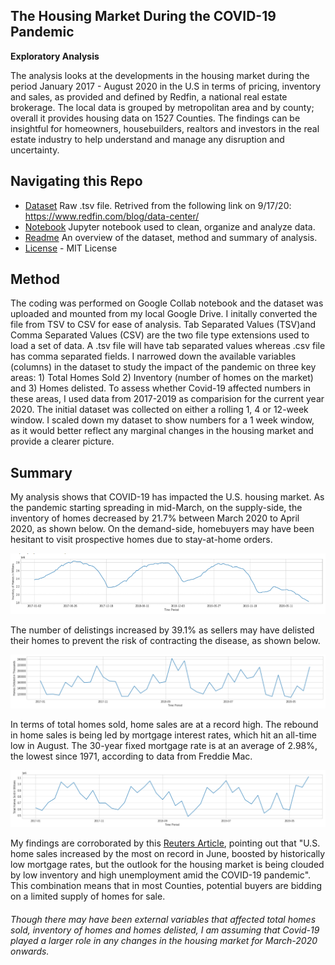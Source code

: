## **The Housing Market During the COVID-19 Pandemic**
**Exploratory Analysis**

The analysis looks at the developments in the housing market during the period January 2017 - August 2020 in the U.S in terms of pricing, inventory and sales, as provided and defined by Redfin, a national real estate brokerage. The local data is grouped by metropolitan area and by county; overall it provides housing data on 1527 Counties. The findings can be insightful for homeowners, housebuilders, realtors and investors in the real estate industry to help understand and manage any disruption and uncertainty.

**Navigating this Repo**
---
* [Dataset](https://github.com/FeeshX/Projects/blob/master/COVID-19%20Housing%20Market/Dataset/weekly_housing_market_data_most_recent.tsv) Raw .tsv file. Retrived from the following link on 9/17/20: https://www.redfin.com/blog/data-center/
* [Notebook](https://github.com/FeeshX/Projects/blob/master/COVID-19%20Housing%20Market/Code/Housing_Analysis.ipynb) Jupyter notebook used to clean, organize and analyze data.
* [Readme](https://github.com/FeeshX/Projects/blob/master/COVID-19%20Housing%20Market/Readme.MD) An overview of the dataset, method and summary of analysis.
* [License](https://github.com/FeeshX/Projects/blob/master/COVID-19%20Housing%20Market/LICENSE) - MIT License

**Method**
---
The coding was performed on Google Collab notebook and the dataset was uploaded and mounted from my local Google Drive. I initally converted the file from TSV to CSV for ease of analysis. Tab Separated Values (TSV)and Comma Separated Values (CSV) are the two file type extensions used to load a set of data. A .tsv file will have tab separated values whereas .csv file has comma separated fields. I narrowed down the available variables (columns) in the dataset to study the impact of the pandemic on three key areas: 1) Total Homes Sold 2) Inventory (number of homes on the market) and 3) Homes delisted. To assess whether Covid-19 affected numbers in these areas, I used data from 2017-2019 as comparision for the current year 2020. The initial dataset was collected on either a rolling 1, 4 or 12-week window. I scaled down my dataset to show numbers for a 1 week window, as it would better reflect any marginal changes in the housing market and provide a clearer picture.

**Summary**
---
My analysis shows that COVID-19 has impacted the U.S. housing market. As the pandemic starting spreading in mid-March, on the supply-side, the inventory of homes decreased by 21.7% between March 2020 to April 2020, as shown below. On the demand-side, homebuyers may have been hesitant to visit prospective homes due to stay-at-home orders.

![Image of Homes Inventory](https://github.com/FeeshX/Projects/blob/master/COVID-19%20Housing%20Market/Images/Homes_Inventory.PNG)

The number of delistings increased by 39.1% as sellers may have delisted their homes to prevent the risk of contracting the disease, as shown below.

![Image of Homes Delisted](https://github.com/FeeshX/Projects/blob/master/COVID-19%20Housing%20Market/Images/Homes_delisted_YYYY_MM.PNG)

In terms of total homes sold, home sales are at a record high. The rebound in home sales is being led by mortgage interest rates, which hit an all-time low in August. The 30-year fixed mortgage rate is at an average of 2.98%, the lowest since 1971, according to data from Freddie Mac. 

![Image of Total Homes Sold](https://github.com/FeeshX/Projects/blob/master/COVID-19%20Housing%20Market/Images/Total_homes_sold_YYYY_MM.PNG)

My findings are corroborated by this [Reuters Article](https://www.reuters.com/article/us-usa-economy-housing/u-s-home-sales-rack-up-record-gain-tight-supply-covid-19-seen-slowing-momentum-idUSKCN24N22B), pointing out that "U.S. home sales increased by the most on record in June, boosted by historically low mortgage rates, but the outlook for the housing market is being clouded by low inventory and high unemployment amid the COVID-19 pandemic". This combination means that in most Counties, potential buyers are bidding on a limited supply of homes for sale.


###### *Though there may have been external variables that affected total homes sold, inventory of homes and homes delisted, I am assuming that Covid-19 played a larger role in any changes in the housing market for March-2020 onwards.*
